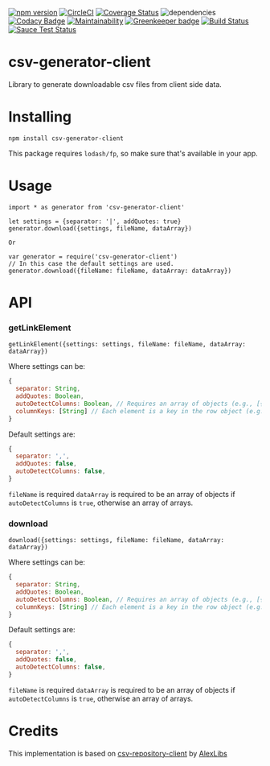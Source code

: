 [![npm version](https://badge.fury.io/js/csv-generator-client.svg)](https://badge.fury.io/js/csv-generator-client)
[![CircleCI](https://circleci.com/gh/smartprocure/csv-generator-client.svg?style=svg)](https://circleci.com/gh/smartprocure/csv-generator-client)
[![Coverage Status](https://coveralls.io/repos/github/smartprocure/csv-generator-client/badge.svg?branch=master)](https://coveralls.io/github/smartprocure/csv-generator-client?branch=master)
![dependencies](https://david-dm.org/smartprocure/csv-generator-client.svg)
[![Codacy Badge](https://api.codacy.com/project/badge/Grade/4de5e2d3d41d401d887d7db49d3a7e88)](https://www.codacy.com/app/geosp/csv-generator-client_2?utm_source=github.com&amp;utm_medium=referral&amp;utm_content=smartprocure/csv-generator-client&amp;utm_campaign=Badge_Grade)
[![Maintainability](https://api.codeclimate.com/v1/badges/5f3b4045e0b8f003d424/maintainability)](https://codeclimate.com/github/smartprocure/csv-generator-client/maintainability)
[![Greenkeeper badge](https://badges.greenkeeper.io/smartprocure/csv-generator-client.svg)](https://greenkeeper.io/)
[![Build Status](https://saucelabs.com/buildstatus/csv-generator-client)](https://saucelabs.com/beta/builds/5f2b45811afb4465acb53754189485c4)
[![Sauce Test Status](https://saucelabs.com/browser-matrix/csv-generator-client.svg)](https://saucelabs.com/u/csv-generator-client)

# csv-generator-client
Library to generate downloadable csv files from client side data. 

# Installing
`npm install csv-generator-client`

This package requires `lodash/fp`, so make sure that's available in your app.

# Usage
```
import * as generator from 'csv-generator-client'

let settings = {separator: '|', addQuotes: true}
generator.download({settings, fileName, dataArray})

Or

var generator = require('csv-generator-client')
// In this case the default settings are used.
generator.download({fileName: fileName, dataArray: dataArray})

```
# API

### getLinkElement
`getLinkElement({settings: settings, fileName: fileName, dataArray: dataArray})`

Where settings can be:

```javascript
{
  separator: String,
  addQuotes: Boolean,
  autoDetectColumns: Boolean, // Requires an array of objects (e.g., [{name: 'Bob'}, {name: 'Joe'}])
  columnKeys: [String] // Each element is a key in the row object (e.g., 'name')
}
```

Default settings are:

```javascript
{
  separator: ',',
  addQuotes: false,
  autoDetectColumns: false,
}
```

`fileName` is required
`dataArray` is required to be an array of objects if `autoDetectColumns` is `true`, otherwise an array of arrays.

### download
`download({settings: settings, fileName: fileName, dataArray: dataArray})`

Where settings can be:

```javascript
{
  separator: String,
  addQuotes: Boolean,
  autoDetectColumns: Boolean, // Requires an array of objects (e.g., [{name: 'Bob'}, {name: 'Joe'}])
  columnKeys: [String] // Each element is a key in the row object (e.g., 'name')
}
```

Default settings are:

```javascript
{
  separator: ',',
  addQuotes: false,
  autoDetectColumns: false,
}
```

`fileName` is required
`dataArray` is required to be an array of objects if `autoDetectColumns` is `true`, otherwise an array of arrays.

# Credits
This implementation is based on [csv-repository-client](https://github.com/AlexLibs/client-side-csv-generator) by [AlexLibs](https://github.com/AlexLibs)
